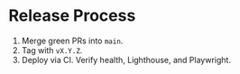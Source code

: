 # Release Process

1. Merge green PRs into `main`.
2. Tag with `vX.Y.Z`.
3. Deploy via CI. Verify health, Lighthouse, and Playwright.
